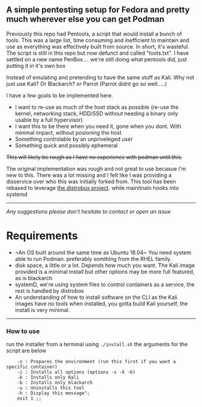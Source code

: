## A simple pentesting setup for Fedora and pretty much wherever else you can get Podman

Previously this repo had Pentools, a script that would install a bunch of tools. This was a large list, time consuming and inefficient to maintain and use as everything was effectively built from source. In short, it's wasteful.
The script is still in this repo but now defunct and called "tools.txt".
I have settled on a new name PenBox.... we're still doing what pentools did, just putting it in it's own box

Instead of emulating and pretending to have the same stuff as Kali. Why not just use Kali? Or Blackarch? or Parrot (Parrot didnt go so well.....)

I have a few goals to be implemented here.

-   I want to re-use as much of the host stack as possible (re-use the kernel, networking stack, HDD/SSD without needing a binary only usable by a full hypervisor)
-   I want this to be there when you need it, gone when you dont. With minimal impact, without posioning the host
-   Something controlable by an unpriveleged user
-   Something quick and possibly ephemeral

~~This will likely be rough as I have no experience with podman until this.~~


The original implementation was rough and not great to use becasue i'm new to this. There was a lot missing and I felt like I was providing a disservice over who this was initially forked from. This tool has been rebased to leverage [the distrobox project](https://github.com/89luca89/distrobox). while mainitnain hooks into systemd


---

*Any suggestions please don't hesitate to contact or open an issue*

Requirements
====================
- ~An OS built around the same time as Ubuntu 18.04~ You need system able to run Podman. preferably somthing from the RHEL family.
- disk space, a little or a lot. Depends how much you want. The Kali image provided is a minimal install but other options may be more full featured, as is blackarch
- systemD, we're using system files to control containers as a service, the rest is handled by distrobox
- An understanding of how to install software on the CLI as the Kali images have no tools when installed, you gotta build Kali yourself, the install is very minimal.

---

### How to use

run the installer from a terminal using `./install.sh` the arguments for the script are below

```
    -s : Prepares the environment (run this first if you want a specific container)
    -i : Installs all options (options -s -k -b)
    -k : Installs only Kali
    -b : Installs only blackarch
    -u : Uninstalls this tool
    -h : Display this message";
    exit 1 ;;

```